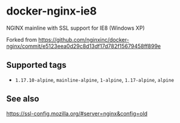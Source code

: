 # docker-nginx-ie8

NGINX mainline with SSL support for IE8  (Windows XP)

Forked from https://github.com/nginxinc/docker-nginx/commit/e5123eea0d29c8d13df17d782f15679458ff899e

## Supported tags

-	`1.17.10-alpine`, `mainline-alpine`, `1-alpine`, `1.17-alpine`, `alpine`

## See also

https://ssl-config.mozilla.org/#server=nginx&config=old
